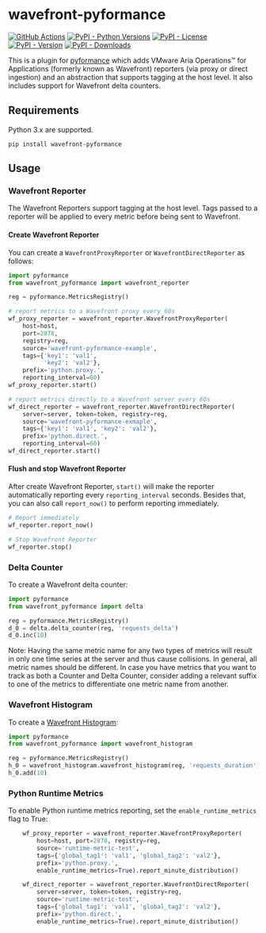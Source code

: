 # wavefront-pyformance

[![GitHub Actions](https://github.com/wavefrontHQ/wavefront-pyformance/actions/workflows/main.yml/badge.svg)](https://github.com/wavefrontHQ/wavefront-pyformance/actions)
[![PyPI - Python Versions](https://img.shields.io/pypi/pyversions/wavefront-pyformance)](https://pypi.org/project/wavefront-pyformance)
[![PyPI - License](https://img.shields.io/pypi/l/wavefront-pyformance)](https://pypi.org/project/wavefront-pyformance)
[![PyPI - Version](https://img.shields.io/pypi/v/wavefront-pyformance)](https://pypi.org/project/wavefront-pyformance)
[![PyPI - Downloads](https://img.shields.io/pypi/dm/wavefront-pyformance)](https://pypi.org/project/wavefront-pyformance)


This is a plugin for [pyformance](https://github.com/omergertel/pyformance) which adds VMware Aria Operations™ for Applications (formerly known as Wavefront) reporters (via proxy or direct ingestion) and an abstraction that supports tagging at the host level. It also includes support for Wavefront delta counters.

## Requirements
Python 3.x are supported.

```
pip install wavefront-pyformance
```

## Usage

### Wavefront Reporter

The Wavefront Reporters support tagging at the host level. Tags passed to a reporter will be applied to every metric before being sent to Wavefront.

#### Create Wavefront Reporter
You can create a `WavefrontProxyReporter` or `WavefrontDirectReporter` as follows:

```Python
import pyformance
from wavefront_pyformance import wavefront_reporter

reg = pyformance.MetricsRegistry()

# report metrics to a Wavefront proxy every 60s
wf_proxy_reporter = wavefront_reporter.WavefrontProxyReporter(
    host=host,
    port=2878,
    registry=reg,
    source='wavefront-pyformance-example',
    tags={'key1': 'val1',
          'key2': 'val2'},
    prefix='python.proxy.',
    reporting_interval=60)
wf_proxy_reporter.start()

# report metrics directly to a Wavefront server every 60s
wf_direct_reporter = wavefront_reporter.WavefrontDirectReporter(
    server=server, token=token, registry=reg,
    source='wavefront-pyformance-exmaple',
    tags={'key1': 'val1', 'key2': 'val2'},
    prefix='python.direct.',
    reporting_interval=60)
wf_direct_reporter.start()
```
#### Flush and stop Wavefront Reporter
 After create Wavefront Reporter, `start()` will make the reporter automatically reporting every `reporting_interval` seconds.
 Besides that, you can also call `report_now()` to perform reporting immediately.
 ```Python
# Report immediately
wf_reporter.report_now()

# Stop Wavefront Reporter
wf_reporter.stop()
```

### Delta Counter

To create a Wavefront delta counter:

```Python
import pyformance
from wavefront_pyformance import delta

reg = pyformance.MetricsRegistry()
d_0 = delta.delta_counter(reg, 'requests_delta')
d_0.inc(10)
```

Note: Having the same metric name for any two types of metrics will result in only one time series at the server and thus cause collisions.
In general, all metric names should be different. In case you have metrics that you want to track as both a Counter and Delta Counter, consider adding a relevant suffix to one of the metrics to differentiate one metric name from another.

### Wavefront Histogram

To create a [Wavefront Histogram](https://docs.wavefront.com/proxies_histograms.html):

```Python
import pyformance
from wavefront_pyformance import wavefront_histogram

reg = pyformance.MetricsRegistry()
h_0 = wavefront_histogram.wavefront_histogram(reg, 'requests_duration')
h_0.add(10)
```

### Python Runtime Metrics

To enable Python runtime metrics reporting, set the `enable_runtime_metrics` flag to True:

```Python
    wf_proxy_reporter = wavefront_reporter.WavefrontProxyReporter(
        host=host, port=2878, registry=reg,
        source='runtime-metric-test',
        tags={'global_tag1': 'val1', 'global_tag2': 'val2'},
        prefix='python.proxy.',
        enable_runtime_metrics=True).report_minute_distribution()

    wf_direct_reporter = wavefront_reporter.WavefrontDirectReporter(
        server=server, token=token, registry=reg,
        source='runtime-metric-test',
        tags={'global_tag1': 'val1', 'global_tag2': 'val2'},
        prefix='python.direct.',
        enable_runtime_metrics=True).report_minute_distribution()
```
